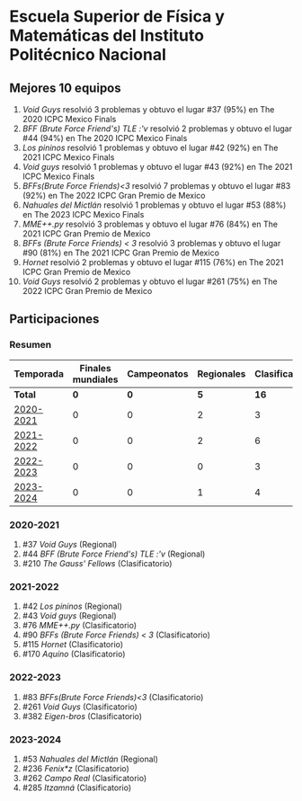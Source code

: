 # Escuela Superior de Física y Matemáticas del Instituto Politécnico Nacional

## Mejores 10 equipos

1. _Void Guys_ resolvió 3 problemas y obtuvo el lugar #37 (95%) en The 2020 ICPC Mexico Finals
1. _BFF (Brute Force Friend's) TLE :'v_ resolvió 2 problemas y obtuvo el lugar #44 (94%) en The 2020 ICPC Mexico Finals
1. _Los pininos_ resolvió 1 problemas y obtuvo el lugar #42 (92%) en The 2021 ICPC Mexico Finals
1. _Void guys_ resolvió 1 problemas y obtuvo el lugar #43 (92%) en The 2021 ICPC Mexico Finals
1. _BFFs(Brute Force Friends)<3_ resolvió 7 problemas y obtuvo el lugar #83 (92%) en The 2022 ICPC Gran Premio de Mexico
1. _Nahuales del Mictlán_ resolvió 1 problemas y obtuvo el lugar #53 (88%) en The 2023 ICPC Mexico Finals
1. _MME++.py_ resolvió 3 problemas y obtuvo el lugar #76 (84%) en The 2021 ICPC Gran Premio de Mexico
1. _BFFs (Brute Force Friends) < 3_ resolvió 3 problemas y obtuvo el lugar #90 (81%) en The 2021 ICPC Gran Premio de Mexico
1. _Hornet_ resolvió 2 problemas y obtuvo el lugar #115 (76%) en The 2021 ICPC Gran Premio de Mexico
1. _Void Guys_ resolvió 2 problemas y obtuvo el lugar #261 (75%) en The 2022 ICPC Gran Premio de Mexico

## Participaciones

### Resumen

| Temporada | Finales mundiales | Campeonatos | Regionales | Clasificatorios | Equipos |
| --- | --- | --- | --- | --- | --- |
| **Total** | **0** | **0** | **5** | **16** | **16** |
| [2020-2021](#2020-2021) | 0 | 0 | 2 | 3 | 3 |
| [2021-2022](#2021-2022) | 0 | 0 | 2 | 6 | 6 |
| [2022-2023](#2022-2023) | 0 | 0 | 0 | 3 | 3 |
| [2023-2024](#2023-2024) | 0 | 0 | 1 | 4 | 4 |

### 2020-2021

1. #37 _Void Guys_ (Regional)
1. #44 _BFF (Brute Force Friend's) TLE :'v_ (Regional)
1. #210 _The Gauss' Fellows_ (Clasificatorio)

### 2021-2022

1. #42 _Los pininos_ (Regional)
1. #43 _Void guys_ (Regional)
1. #76 _MME++.py_ (Clasificatorio)
1. #90 _BFFs (Brute Force Friends) < 3_ (Clasificatorio)
1. #115 _Hornet_ (Clasificatorio)
1. #170 _Aquíno_ (Clasificatorio)

### 2022-2023

1. #83 _BFFs(Brute Force Friends)<3_ (Clasificatorio)
1. #261 _Void Guys_ (Clasificatorio)
1. #382 _Eigen-bros_ (Clasificatorio)

### 2023-2024

1. #53 _Nahuales del Mictlán_ (Regional)
1. #236 _Fenix*z_ (Clasificatorio)
1. #262 _Campo Real_ (Clasificatorio)
1. #285 _Itzamná_ (Clasificatorio)



